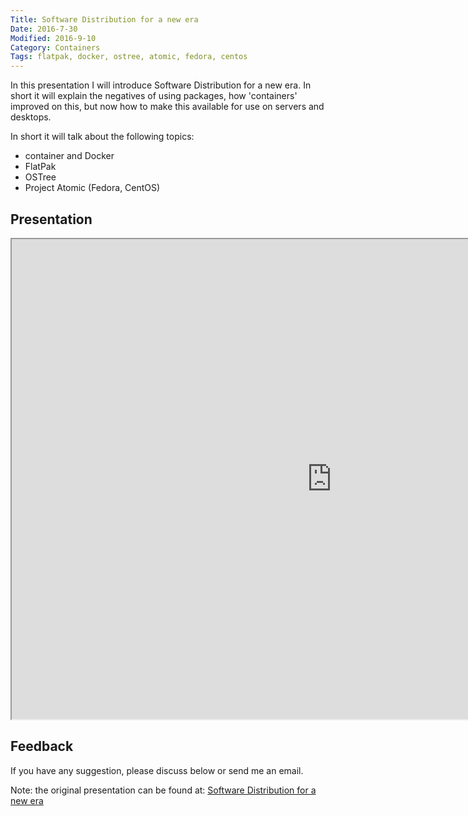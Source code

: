```yaml
---
Title: Software Distribution for a new era
Date: 2016-7-30
Modified: 2016-9-10
Category: Containers
Tags: flatpak, docker, ostree, atomic, fedora, centos
---
```



In this presentation I will introduce Software Distribution for a new era. In
short it will explain the negatives of using packages, how 'containers' improved
on this, but now how to make this available for use on servers and desktops. 

In short it will talk about the following topics:

  * container and Docker
  * FlatPak
  * OSTree
  * Project Atomic (Fedora, CentOS)


## Presentation
<iframe src="http://gbraad.gitlab.io/software-distribution-for-a-new-era/slides.html" width="1024" height="768">
  <p>Your browser does not support iframes.</p>
</iframe>


## Feedback
If you have any suggestion, please discuss below or send me an email.

Note: the original presentation can be found at: [Software Distribution for a new era](https://gitlab.com/gbraad/software-distribution-for-a-new-era)
